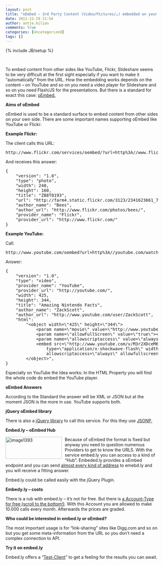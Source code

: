 ```yaml
---
layout: post
title: "oEmbed – 3rd Party Content (Video/Pictures/…) embedded on your own side"
date: 2011-12-19 21:54
author: antje.kilian
comments: true
categories: [Uncategorized]
tags: []
---
```

{% include JB/setup %}
&nbsp;

&nbsp;

To embed content from other sides like YouTube, Flickr, Slideshare seems to be very difficult at the first sight especially if you want to make it “automatically” from the URL. How the embedding works depends on the content – on YouTube and so on you need a video player for Slideshare and so on you need Flash/JS for the presentations. But there is a standard for exact this case: <a href="http://oembed.com/">oEmbed.</a>

<strong>Aims of oEmbed</strong>

oEmbed is used to be a standard surface to embed content from other sides on your own side. There are some important names supporting oEmbed like YouTube or Flickr:

<strong>Example Flickr:</strong>

The client calls this URL:
<div id="scid:812469c5-0cb0-4c63-8c15-c81123a09de7:baaad417-0975-4d49-b2f4-066f856357ed" class="wlWriterEditableSmartContent" style="margin: 0px; display: inline; float: none; padding: 0px;">
<pre class="c#">http://www.flickr.com/services/oembed/?url=http%3A//www.flickr.com/photos/bees/2341623661/</pre>
</div>
And receives this answer:
<div id="scid:812469c5-0cb0-4c63-8c15-c81123a09de7:8e2181e3-715a-4143-82b6-5e3144403129" class="wlWriterEditableSmartContent" style="margin: 0px; display: inline; float: none; padding: 0px;">
<pre class="c#">{
	"version": "1.0",
	"type": "photo",
	"width": 240,
	"height": 160,
	"title": "ZB8T0193",
	"url": "http://farm4.static.flickr.com/3123/2341623661_7c99f48bbf_m.jpg",
	"author_name": "Bees",
	"author_url": "http://www.flickr.com/photos/bees/",
	"provider_name": "Flickr",
	"provider_url": "http://www.flickr.com/"
}</pre>
</div>
<strong>Example YouTube:</strong>

Call:
<div id="scid:812469c5-0cb0-4c63-8c15-c81123a09de7:2d8e2329-6d3f-4765-9616-a71d75177c33" class="wlWriterEditableSmartContent" style="margin: 0px; display: inline; float: none; padding: 0px;">
<pre class="c#">http://www.youtube.com/oembed?url=http%3A//youtube.com/watch%3Fv%3DM3r2XDceM6A&amp;format=json</pre>
</div>
Answer:
<div id="scid:812469c5-0cb0-4c63-8c15-c81123a09de7:4488d140-1ebe-444c-8d65-d6dc713209e3" class="wlWriterEditableSmartContent" style="margin: 0px; display: inline; float: none; padding: 0px;">
<pre class="c#">{
	"version": "1.0",
	"type": "video",
	"provider_name": "YouTube",
	"provider_url": "http://youtube.com/",
	"width": 425,
	"height": 344,
	"title": "Amazing Nintendo Facts",
	"author_name": "ZackScott",
	"author_url": "http://www.youtube.com/user/ZackScott",
	"html":
		"&lt;object width=\"425\" height=\"344\"&gt;
			&lt;param name=\"movie\" value=\"http://www.youtube.com/v/M3r2XDceM6A&amp;fs=1\"&gt;&lt;/param&gt;
			&lt;param name=\"allowFullScreen\" value=\"true\"&gt;&lt;/param&gt;
			&lt;param name=\"allowscriptaccess\" value=\"always\"&gt;&lt;/param&gt;
			&lt;embed src=\"http://www.youtube.com/v/M3r2XDceM6A&amp;fs=1\"
				type=\"application/x-shockwave-flash\" width=\"425\" height=\"344\"
				allowscriptaccess=\"always\" allowfullscreen=\"true\"&gt;&lt;/embed&gt;
		&lt;/object&gt;",
}</pre>
</div>
Especially on YouTube the Idea works: In the HTML Property you will find the whole code do embed the YouTube player.

<strong>oEmbed Answers </strong>

According to the Standard the answer will be XML or JSON but at the moment JSON is the more in use. YouTube supports both.

<strong>jQuery oEmbed library </strong>

There is also a <a href="http://code.google.com/p/jquery-oembed/">jQuery library</a> to call this service. For this they use <a href="http://code-inside.de/blog/2009/12/11/howto-cross-domain-ajax-mit-jsonp-und-asp-net/">JSONP.</a>

<strong>Embed.ly – oEmbed Hub </strong>

<strong> </strong>

<a href="http://code-inside.de/blog-in/wp-content/uploads/image1393.png"><img style="background-image: none; margin: 0px 10px 0px 0px; padding-left: 0px; padding-right: 0px; display: inline; float: left; padding-top: 0px; border: 0px;" title="image1393" src="http://code-inside.de/blog-in/wp-content/uploads/image1393_thumb.png" border="0" alt="image1393" width="186" height="72" align="left" /></a>Because of oEmbed the format is fixed but anyway you need to question numerous Providers to get to know the URLS. With the service embed.ly you can access to a kind of “Hub”. Embeded.ly provides a oEmbed endpoint and you can send <a href="http://embed.ly/providers">almost every kind of address</a> to emebd.ly and you will receive a fitting answer.

Embed.ly could be called easily with the jQuery Plugin.

<strong> </strong>

<strong>Embedy.ly – costs </strong>

There is a rub with embed.ly – it’s not for free. But there is <a href="http://embed.ly/pricing">a Account-Type for free (scroll to the bottom!)</a>. With this Account you are allowed to make 10.000 calls every month. Afterwards the prices are graded.

<strong>Who could be interested in embed.ly or oEmbed? </strong>

<strong> </strong>

The most important usage is for “link-sharing” sites like Digg.com and so on but you get some meta-information from the URL so you don’t need a complex connection to API.

<strong>Try it on embed.ly</strong>

Embed.ly offers a “<a href="http://embed.ly/docs/explore/oembed?url=http%3A%2F%2Fvimeo.com%2F18150336">Test-Client</a>” to get a feeling for the results you can await.
